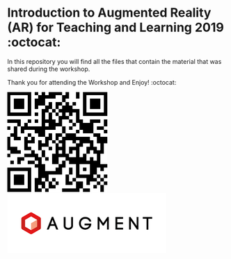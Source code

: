 # Introduction to Augmented Reality (AR) for Teaching and Learning 2019 :octocat: 

In this repository you will find all the files that contain the material that was shared during the workshop.

Thank you for attending the Workshop and Enjoy! :octocat: 

![qrcode](https://github.com/perissinotti/ARworkshop/blob/master/other/thank_you.png)
![augment](https://github.com/perissinotti/ARworkshop/blob/master/other/download-2.png)
